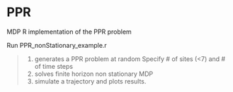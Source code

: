 # PPR
MDP R implementation of the PPR problem

Run PPR_nonStationary_example.r
> 1. generates a PPR problem at random
>   Specify # of sites (<7) and # of time steps
> 2. solves finite horizon non stationary MDP
> 3. simulate a trajectory and plots results.
